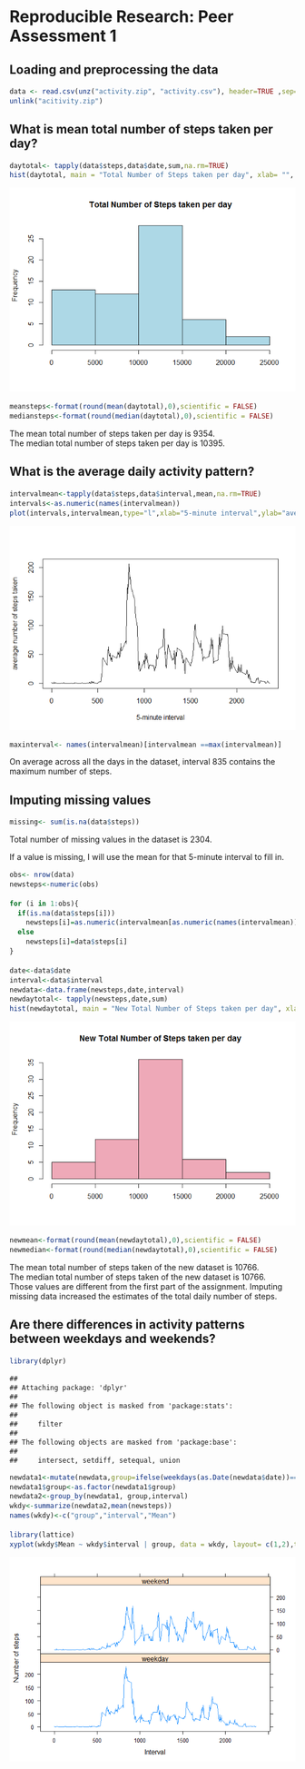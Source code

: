 # Reproducible Research: Peer Assessment 1


## Loading and preprocessing the data

```r
data <- read.csv(unz("activity.zip", "activity.csv"), header=TRUE ,sep=",")
unlink("acitivity.zip")
```
## What is mean total number of steps taken per day?
 

```r
daytotal<- tapply(data$steps,data$date,sum,na.rm=TRUE)
hist(daytotal, main = "Total Number of Steps taken per day", xlab= "", col="powderblue")
```

![](PA1_template_files/figure-html/unnamed-chunk-2-1.png) 

```r
meansteps<-format(round(mean(daytotal),0),scientific = FALSE)
mediansteps<-format(round(median(daytotal),0),scientific = FALSE)
```

The mean total number of steps taken per day is 9354.  
The median total number of steps taken per day is 10395.

## What is the average daily activity pattern?

```r
intervalmean<-tapply(data$steps,data$interval,mean,na.rm=TRUE)
intervals<-as.numeric(names(intervalmean))
plot(intervals,intervalmean,type="l",xlab="5-minute interval",ylab="average number of steps taken")
```

![](PA1_template_files/figure-html/unnamed-chunk-3-1.png) 

```r
maxinterval<- names(intervalmean)[intervalmean ==max(intervalmean)]
```

On average across all the days in the dataset, interval 835 contains the maximum number of steps.


## Imputing missing values

```r
missing<- sum(is.na(data$steps))
```
Total number of missing values in the dataset is 2304.

If a value is missing, I will use the mean for that 5-minute interval to fill in.

```r
obs<- nrow(data)
newsteps<-numeric(obs)

for (i in 1:obs){
  if(is.na(data$steps[i]))
    newsteps[i]=as.numeric(intervalmean[as.numeric(names(intervalmean))==data$interval[i]])
  else
    newsteps[i]=data$steps[i]
}

date<-data$date
interval<-data$interval
newdata<-data.frame(newsteps,date,interval)
newdaytotal<- tapply(newsteps,date,sum)
hist(newdaytotal, main = "New Total Number of Steps taken per day", xlab= "", col="rosybrown1")
```

![](PA1_template_files/figure-html/unnamed-chunk-5-1.png) 

```r
newmean<-format(round(mean(newdaytotal),0),scientific = FALSE)
newmedian<-format(round(median(newdaytotal),0),scientific = FALSE)
```
The mean total number of steps taken of the new dataset is 10766.  
The median total number of steps taken of the new dataset is 10766.   
Those values are different from the first part of the assignment. Imputing missing data increased the estimates of the total daily number of steps.


## Are there differences in activity patterns between weekdays and weekends?

```r
library(dplyr)
```

```
## 
## Attaching package: 'dplyr'
## 
## The following object is masked from 'package:stats':
## 
##     filter
## 
## The following objects are masked from 'package:base':
## 
##     intersect, setdiff, setequal, union
```

```r
newdata1<-mutate(newdata,group=ifelse(weekdays(as.Date(newdata$date))=="Sunday"|weekdays(as.Date(newdata$date))=="Saturday","weekend","weekday"))
newdata1$group<-as.factor(newdata1$group)
newdata2<-group_by(newdata1, group,interval)
wkdy<-summarize(newdata2,mean(newsteps))
names(wkdy)<-c("group","interval","Mean")

library(lattice)
xyplot(wkdy$Mean ~ wkdy$interval | group, data = wkdy, layout= c(1,2),type="l",xlab="Interval",ylab="Number of steps")
```

![](PA1_template_files/figure-html/unnamed-chunk-6-1.png) 
